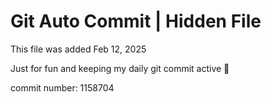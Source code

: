 # Git Auto Commit | Hidden File

This file was added Feb 12, 2025

Just for fun and keeping my daily git commit active 🤪

commit number: 1158704
